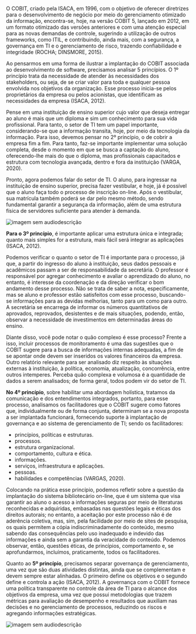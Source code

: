 O COBIT, criado pela ISACA, em 1996, com o objetivo de oferecer diretrizes para o desenvolvimento de negócio por meio do gerenciamento otimizado da informação, encontra-se, hoje, na versão COBIT 5, lançado em 2012, em um formato otimizado das versões anteriores e com uma atenção especial para as novas demandas de controle, sugerindo a utilização de outros frameworks, como ITIL, e contribuindo, ainda mais, com a segurança, a governança em TI e o gerenciamento de risco, trazendo confiabilidade e integridade (ROCHA; DINSMORE, 2015).

Ao pensarmos em uma forma de ilustrar a implantação do COBIT associada ao desenvolvimento de software, precisamos analisar 5 princípios. O 1º princípio trata da necessidade de atender às necessidades dos stakeholders, ou seja, de se criar valor para toda e qualquer pessoa envolvida nos objetivos da organização. Esse processo inicia-se pelos proprietários da empresa ou pelos acionistas, que identificam as necessidades da empresa (ISACA, 2012). 

Pense em uma instituição de ensino superior cujo valor que deseja entregar ao aluno é mais que um diploma e sim um conhecimento para sua vida profissional. Para tanto, o setor de TI tem um papel importante, considerando-se que a informação transita, hoje, por meio da tecnologia da informação. Para isso, devemos pensar no 2º princípio, o de cobrir a empresa fim a fim. Para tanto, faz-se importante implementar uma solução completa, desde o momento em que se busca a captação do aluno, oferecendo-lhe mais do que o diploma, mas profissionais capacitados e estrutura com tecnologia avançada, dentro e fora da instituição (VARGA, 2020).

Pronto, agora podemos falar do setor de TI. O aluno, para ingressar na instituição de ensino superior, precisa fazer vestibular, e hoje, já é possível que o aluno faça todo o processo de inscrição on-line. Após o vestibular, sua matrícula também poderá se dar pelo mesmo método, sendo fundamental garantir a segurança da informação, além de uma estrutura física de servidores suficiente para atender à demanda.

![imagem sem audiodescrição](https://ampli-images.s3.amazonaws.com/production/5119d2db-dcfc-4a55-b6b0-43643d36cd4f/original)

**Para o 3º princípio**, é importante aplicar uma estrutura única e integrada; quanto mais simples for a estrutura, mais fácil será integrar as aplicações (ISACA, 2012).

Podemos verificar o quanto o setor de TI é importante para o processo, já que, a partir do ingresso do aluno à instituição, seus dados pessoais e acadêmicos passam a ser de responsabilidade da secretária. O professor é responsável por agregar conhecimento e avaliar o aprendizado do aluno, no entanto, é interesse da coordenação e da direção verificar o bom andamento desse processo. Não se trata de saber a nota, especificamente, mas se aluno e professor estão satisfeitos com esse processo, buscando-se informações para as devidas melhorias, tanto para um como para outro. A secretária se encarrega de informar os números quantitativos de aprovados, reprovados, desistentes e de mais situações, podendo, então, observar a necessidade de investimentos em determinadas áreas do ensino. 

Diante disso, você pode notar o quão complexo é esse processo? Frente a isso, incluir processos de monitoramento é uma das sugestões que o COBIT sugere para a busca de informações internas adequadas, a fim de se apontar onde devem ser inseridos os valores financeiros da empresa. Outro relatório relevante para ser analisado diz respeito às situações externas à instituição, à política, economia, atualização, concorrência, entre outros intemperes. Perceba quão complexa e volumosa é a quantidade de dados a serem analisados; de forma geral, todos podem vir do setor de TI.

**No 4º princípio**, sobre habilitar uma abordagem holística, tratamos da comunicação e dos entendimentos integrados, portanto, para esse processo, analisamos os facilitadores que o COBIT sugere como fatores que, individualmente ou de forma conjunta, determinam se a nova proposta a ser implantada funcionará, fornecendo suporte à implantação de governança e ao sistema de gerenciamento de TI; sendo os facilitadores:

- princípios, políticas e estruturas.
- processos.
- estrutura organizacional.
- comportamento, cultura e ética.
- informações.
- serviços, infraestrutura e aplicações.
- pessoas.
- habilidades e competências (VARGAS, 2020).

Colocando na prática esse princípio, podemos refletir sobre a questão da implantação do sistema bibliotecário on-line, que é um sistema que visa garantir ao aluno o acesso a informações seguras por meio de literaturas reconhecidas e adquiridas, embasadas nas questões legais e éticas dos direitos autorais; no entanto, a aceitação por este processo não é de aderência coletiva, mas, sim, pela facilidade por meio de sites de pesquisa, os quais permitem a cópia indiscriminadamente do conteúdo, mesmo sabendo das consequências pelo uso inadequado e indevido das informações e ainda sem a garantia da veracidade do conteúdo. Podemos observar, então, questões éticas, de princípios, comportamento e, se aprofundarmos, incluímos, praticamente, todos os facilitadores.

Quanto ao **5º princípio**, precisamos separar governança de gerenciamento, uma vez que são duas atividades distintas, ainda que se complementam e devem sempre estar alinhadas. O primeiro define os objetivos e o segundo define e controla a ação (ISACA, 2012). A governança com o COBIT fornece uma política transparente no controle da área de TI para o alcance dos objetivos da empresa, uma vez que possui metodologias que trazem métricas para avaliação de desempenho e resultados que auxiliam nas decisões e no gerenciamento de processos, reduzindo os riscos e agregando informações estratégicas.

![imagem sem audiodescrição](https://ampli-images.s3.amazonaws.com/production/1f736c64-1d53-4b49-b882-5dff2a6f7d12/original)